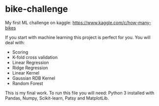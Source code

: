# bike-challenge
My first ML challenge on kaggle: https://www.kaggle.com/c/how-many-bikes

If you start with machine learning this project is perfect for you.
You will deal with:
- Scoring
- K-fold cross validation
- Linear Regression
- Ridge Regression
- Linear Kernel
- Gaussian RDB Kernel
- Random Forest

This is my final work. To run this file you will need: Python 3 installed with Pandas, Numpy, Scikit-learn, Patsy and MatplotLib.
